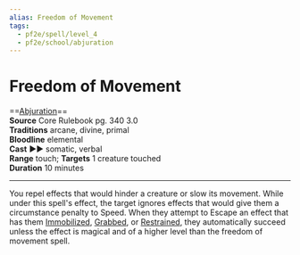```yaml
---
alias: Freedom of Movement 
tags:
  - pf2e/spell/level_4
  - pf2e/school/abjuration
---
```


# Freedom of Movement

==[Abjuration](Abjuration.md)==  
__Source__ Core Rulebook pg. 340 3.0  
**Traditions** arcane, divine, primal  
**Bloodline** elemental  
**Cast** ►► somatic, verbal  
**Range** touch; **Targets** 1 creature touched  
**Duration** 10 minutes

---

You repel effects that would hinder a creature or slow its movement. While under this spell's effect, the target ignores effects that would give them a circumstance penalty to Speed. When they attempt to Escape an effect that has them [Immobilized](Immobilized.md), [Grabbed](Grabbed.md), or [Restrained](Restrained.md), they automatically succeed unless the effect is magical and of a higher level than the freedom of movement spell.
